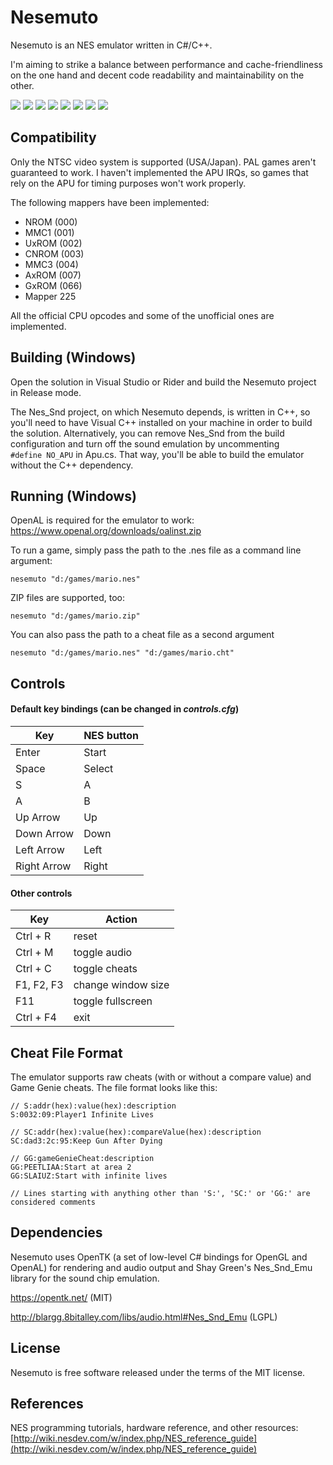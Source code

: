 # Nesemuto  
Nesemuto is an NES emulator written in C#/C++.

I'm aiming to strike a balance between performance and cache-friendliness on the one hand and decent code readability and maintainability on the other.

![](https://i.imgur.com/dY88qS6m.png) ![](https://i.imgur.com/dLz9uRzm.png) ![](https://i.imgur.com/URow4P3m.png) ![](https://i.imgur.com/fx7gDLCm.png) ![](https://i.imgur.com/zvc7tvmm.png) ![](https://i.imgur.com/YBlpIr1m.png)
![](https://i.imgur.com/JviNxlbm.png) ![](https://i.imgur.com/jex5oEsm.png)
  
## Compatibility  
Only the NTSC video system is supported (USA/Japan). PAL games aren't guaranteed to work. I haven't implemented the APU IRQs, so games that rely on the APU for timing purposes won't work properly.  
  
The following mappers have been implemented:  
* NROM (000)  
* MMC1 (001)  
* UxROM (002)  
* CNROM (003)  
* MMC3 (004)  
* AxROM (007)  
* GxROM (066) 
* Mapper 225 
  
All the official CPU opcodes and some of the unofficial ones are implemented.  
  
## Building (Windows)
Open the solution in Visual Studio or Rider and build the Nesemuto project in Release mode.  
  
The Nes_Snd project, on which Nesemuto depends, is written in C++, so you'll need to have Visual C++ installed on your machine in order to build the solution. Alternatively, you can remove Nes_Snd from the build configuration and turn off the sound emulation by uncommenting  
```#define NO_APU``` in Apu.cs. That way, you'll be able to build the emulator without the C++ dependency.  
  
## Running  (Windows)
OpenAL is required for the emulator to work: https://www.openal.org/downloads/oalinst.zip

To run a game, simply pass the path to the .nes file as a command line argument:
  
```nesemuto "d:/games/mario.nes"```  

ZIP files are supported, too:

```nesemuto "d:/games/mario.zip"```  
  
You can also pass the path to a cheat file as a second argument  
  
```nesemuto "d:/games/mario.nes" "d:/games/mario.cht"```  
  
  
## Controls  
#### Default key bindings  (can be changed in ***controls.cfg***)
  
Key | NES button
--------------|-------------  
Enter | Start
Space | Select
S | A
A | B  
Up Arrow | Up
Down Arrow | Down
Left Arrow | Left
Right Arrow | Right

#### Other controls
Key | Action
------|------
Ctrl + R | reset
Ctrl + M | toggle audio
Ctrl + C | toggle cheats
F1, F2, F3 | change window size
F11 | toggle fullscreen
Ctrl + F4  | exit

## Cheat File Format  
The emulator supports raw cheats (with or without a compare value) and Game Genie cheats.
The file format looks like this:
```
// S:addr(hex):value(hex):description
S:0032:09:Player1 Infinite Lives  

// SC:addr(hex):value(hex):compareValue(hex):description
SC:dad3:2c:95:Keep Gun After Dying  

// GG:gameGenieCheat:description
GG:PEETLIAA:Start at area 2      
GG:SLAIUZ:Start with infinite lives

// Lines starting with anything other than 'S:', 'SC:' or 'GG:' are considered comments
```

## Dependencies  
Nesemuto uses OpenTK (a set of low-level C# bindings for OpenGL and OpenAL) for rendering and audio output and Shay Green's Nes_Snd_Emu library for the sound chip emulation.  
  
<https://opentk.net/>  (MIT)
  
<http://blargg.8bitalley.com/libs/audio.html#Nes_Snd_Emu>  (LGPL)
  
  
## License  
Nesemuto is free software released under the terms of the MIT license.

## References
NES programming tutorials, hardware reference, and other resources:
[http://wiki.nesdev.com/w/index.php/NES_reference_guide](http://wiki.nesdev.com/w/index.php/NES_reference_guide)
